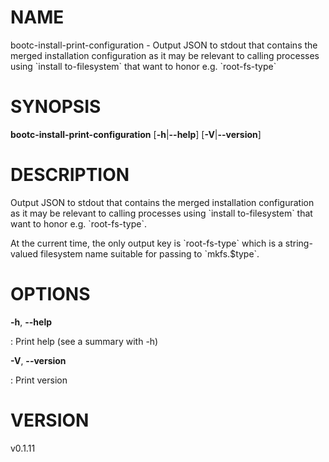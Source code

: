 # NAME

bootc-install-print-configuration - Output JSON to stdout that contains
the merged installation configuration as it may be relevant to calling
processes using \`install to-filesystem\` that want to honor e.g.
\`root-fs-type\`

# SYNOPSIS

**bootc-install-print-configuration** \[**-h**\|**\--help**\]
\[**-V**\|**\--version**\]

# DESCRIPTION

Output JSON to stdout that contains the merged installation
configuration as it may be relevant to calling processes using \`install
to-filesystem\` that want to honor e.g. \`root-fs-type\`.

At the current time, the only output key is \`root-fs-type\` which is a
string-valued filesystem name suitable for passing to \`mkfs.\$type\`.

# OPTIONS

**-h**, **\--help**

:   Print help (see a summary with -h)

**-V**, **\--version**

:   Print version

# VERSION

v0.1.11
